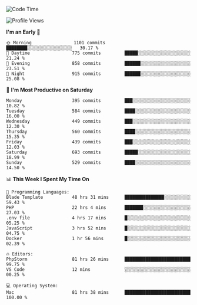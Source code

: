 <!--START_SECTION:waka-->
![Code Time](http://img.shields.io/badge/Code%20Time-2%2C516%20hrs%2050%20mins-blue)

![Profile Views](http://img.shields.io/badge/Profile%20Views-0-blue)

**I'm an Early 🐤** 

```text
🌞 Morning                1101 commits        ████████░░░░░░░░░░░░░░░░░   30.17 % 
🌆 Daytime                775 commits         █████░░░░░░░░░░░░░░░░░░░░   21.24 % 
🌃 Evening                858 commits         ██████░░░░░░░░░░░░░░░░░░░   23.51 % 
🌙 Night                  915 commits         ██████░░░░░░░░░░░░░░░░░░░   25.08 % 
```
📅 **I'm Most Productive on Saturday** 

```text
Monday                   395 commits         ███░░░░░░░░░░░░░░░░░░░░░░   10.82 % 
Tuesday                  584 commits         ████░░░░░░░░░░░░░░░░░░░░░   16.00 % 
Wednesday                449 commits         ███░░░░░░░░░░░░░░░░░░░░░░   12.30 % 
Thursday                 560 commits         ████░░░░░░░░░░░░░░░░░░░░░   15.35 % 
Friday                   439 commits         ███░░░░░░░░░░░░░░░░░░░░░░   12.03 % 
Saturday                 693 commits         █████░░░░░░░░░░░░░░░░░░░░   18.99 % 
Sunday                   529 commits         ████░░░░░░░░░░░░░░░░░░░░░   14.50 % 
```


📊 **This Week I Spent My Time On** 

```text
💬 Programming Languages: 
Blade Template           48 hrs 31 mins      ███████████████░░░░░░░░░░   59.43 % 
PHP                      22 hrs 4 mins       ███████░░░░░░░░░░░░░░░░░░   27.03 % 
.env file                4 hrs 17 mins       █░░░░░░░░░░░░░░░░░░░░░░░░   05.25 % 
JavaScript               3 hrs 52 mins       █░░░░░░░░░░░░░░░░░░░░░░░░   04.75 % 
Docker                   1 hr 56 mins        █░░░░░░░░░░░░░░░░░░░░░░░░   02.39 % 

🔥 Editors: 
PhpStorm                 81 hrs 26 mins      █████████████████████████   99.75 % 
VS Code                  12 mins             ░░░░░░░░░░░░░░░░░░░░░░░░░   00.25 % 

💻 Operating System: 
Mac                      81 hrs 38 mins      █████████████████████████   100.00 % 
```


<!--END_SECTION:waka-->

